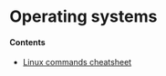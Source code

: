# Operating systems

#### Contents
- [Linux commands cheatsheet](/engineering/operating-systems/linux-commands-cheatsheet)